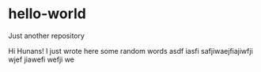 # hello-world
Just another repository


Hi Hunans!
I just wrote here some random words asdf iasfi safjiwaejfiajiwfji wjef jiawefi wefji we
